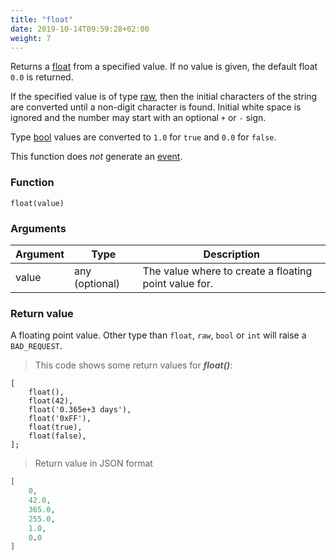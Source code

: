 ```yaml
---
title: "float"
date: 2019-10-14T09:59:28+02:00
weight: 7
---
```


Returns a [float](../../data-types/floating-point) from a specified value.
If no value is given, the default float `0.0` is returned.

If the specified value is of type [raw](../../data-types/string-raw), then the initial characters
of the string are converted until a non-digit character is found.
Initial white space is ignored and the number may start with an optional `+` or `-` sign.

Type [bool](../../data-types/boolean) values are converted to `1.0` for `true` and `0.0` for `false`.

This function does *not* generate an [event](../../events).

### Function

`float(value)`

### Arguments

Argument | Type | Description
-------- | ---- | -----------
value | any (optional) | The value where to create a floating point value for.

### Return value

A floating point value. Other type than `float`, `raw`, `bool` or `int`
will raise a `BAD_REQUEST`.

> This code shows some return values for ***float()***:

```thingsdb,json_response
[
    float(),
    float(42),
    float('0.365e+3 days'),
    float('0xFF'),
    float(true),
    float(false),
];
```

> Return value in JSON format

```json
[
    0,
    42.0,
    365.0,
    255.0,
    1.0,
    0.0
]
```
